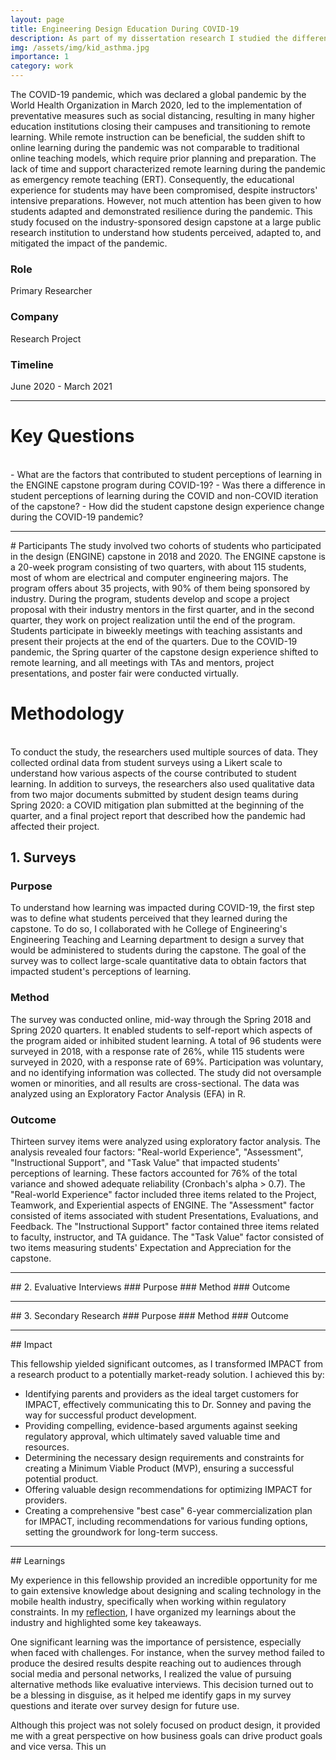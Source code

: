 ```yaml
---
layout: page
title: Engineering Design Education During COVID-19
description: As part of my dissertation research I studied the difference between student design experiences pre and post COVID-19
img: /assets/img/kid_asthma.jpg
importance: 1
category: work
---
```


The COVID-19 pandemic, which was declared a global pandemic by the World Health Organization in March 2020, led to the implementation of preventative measures such as social distancing, resulting in many higher education institutions closing their campuses and transitioning to remote learning. While remote instruction can be beneficial, the sudden shift to online learning during the pandemic was not comparable to traditional online teaching models, which require prior planning and preparation. The lack of time and support characterized remote learning during the pandemic as emergency remote teaching (ERT). Consequently, the educational experience for students may have been compromised, despite instructors' intensive preparations. However, not much attention has been given to how students adapted and demonstrated resilience during the pandemic. This study focused on the industry-sponsored design capstone at a large public research institution to understand how students perceived, adapted to, and mitigated the impact of the pandemic.

 <div class="row">
                <div class="col-3">
                  <h3 class="fact-title">Role</h3>
                  <p class="fact-fact">Primary Researcher</p>
                </div>
                <div class="col-3">
                  <h3 class="fact-title">Company</h3>
                  <p class="fact-fact">Research Project</p>
                </div>
                <div class="col-3">
                  <h3 class="fact-title">Timeline</h3>
                  <p class="fact-fact">June 2020 - March 2021</p>
                </div>
              </div>
<hr>

# Key Questions
<br>
- What are the factors that contributed to student perceptions of learning in the ENGINE capstone program during COVID-19?
- Was there a difference in student perceptions of learning during the COVID and non-COVID iteration of the capstone?
- How did the student capstone design experience change during the COVID-19 pandemic? 
<hr>
# Participants
The study involved two cohorts of students who participated in the design (ENGINE) capstone in 2018 and 2020. The ENGINE capstone is a 20-week program consisting of two quarters, with about 115 students, most of whom are electrical and computer engineering majors. The program offers about 35 projects, with 90% of them being sponsored by industry. During the program, students develop and scope a project proposal with their industry mentors in the first quarter, and in the second quarter, they work on project realization until the end of the program. Students participate in biweekly meetings with teaching assistants and present their projects at the end of the quarters. Due to the COVID-19 pandemic, the Spring quarter of the capstone design experience shifted to remote learning, and all meetings with TAs and mentors, project presentations, and poster fair were conducted virtually.

# Methodology
<br>
To conduct the study, the researchers used multiple sources of data. They collected ordinal data from student surveys using a Likert scale to understand how various aspects of the course contributed to student learning. In addition to surveys, the researchers also used qualitative data from two major documents submitted by student design teams during Spring 2020: a COVID mitigation plan submitted at the beginning of the quarter, and a final project report that described how the pandemic had affected their project.


## 1. Surveys
### Purpose
To understand how learning was impacted during COVID-19, the first step was to define what students perceived that they learned during the capstone. To do so, I collaborated with he College of Engineering's Engineering Teaching and Learning department to design a survey that would be administered to students during the capstone. The goal of the survey was to collect large-scale quantitative data to obtain factors that impacted student's perceptions of learning.

### Method
The survey was conducted online, mid-way through the Spring 2018 and Spring 2020 quarters. It enabled students to self-report which aspects of the program aided or inhibited student learning. A total of 96 students were surveyed in 2018, with a response rate of 26%, while 115 students were surveyed in 2020, with a response rate of 69%. Participation was voluntary, and no identifying information was collected. The study did not oversample women or minorities, and all results are cross-sectional. The data was analyzed using an Exploratory Factor Analysis (EFA) in R.

### Outcome
Thirteen survey items were analyzed using exploratory factor analysis. The analysis revealed four factors: "Real-world Experience", "Assessment", "Instructional Support", and "Task Value" that impacted students' perceptions of learning. These factors accounted for 76% of the total variance and showed adequate reliability (Cronbach's alpha > 0.7). The "Real-world Experience" factor included three items related to the Project, Teamwork, and Experiential aspects of ENGINE. The "Assessment" factor consisted of items associated with student Presentations, Evaluations, and Feedback. The "Instructional Support" factor contained three items related to faculty, instructor, and TA guidance. The "Task Value" factor consisted of two items measuring students' Expectation and Appreciation for the capstone.
<hr>
## 2. Evaluative Interviews
### Purpose
### Method
### Outcome

<hr>
## 3. Secondary Research
### Purpose
### Method
### Outcome

<hr>
## Impact

This fellowship yielded significant outcomes, as I transformed IMPACT from a research product to a potentially market-ready solution. I achieved this by:

- Identifying parents and providers as the ideal target customers for IMPACT, effectively communicating this to Dr. Sonney and paving the way for successful product development.
- Providing compelling, evidence-based arguments against seeking regulatory approval, which ultimately saved valuable time and resources.
- Determining the necessary design requirements and constraints for creating a Minimum Viable Product (MVP), ensuring a successful potential product.
- Offering valuable design recommendations for optimizing IMPACT for providers.
- Creating a comprehensive "best case" 6-year commercialization plan for IMPACT, including recommendations for various funding options, setting the groundwork for long-term success.

<hr>
## Learnings

My experience in this fellowship provided an incredible opportunity for me to gain extensive knowledge about designing and scaling technology in the mobile health industry, specifically when working within regulatory constraints. In my <a href = "https://medium.com/@shrutimisra/learnings-about-mobile-health-innovation-a5d3e914f0c7">reflection</a>, I have organized my learnings about the industry and highlighted some key takeaways.

One significant learning was the importance of persistence, especially when faced with challenges. For instance, when the survey method failed to produce the desired results despite reaching out to audiences through social media and personal networks, I realized the value of pursuing alternative methods like evaluative interviews. This decision turned out to be a blessing in disguise, as it helped me identify gaps in my survey questions and iterate over survey design for future use.

Although this project was not solely focused on product design, it provided me with a great perspective on how business goals can drive product goals and vice versa. This un

